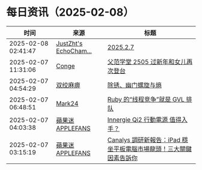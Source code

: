 ﻿# 每日资讯（2025-02-08）

|时间|来源|标题|
|---|---|---|
|2025-02-08 02:41:47|[JustZht's EchoCham...](https://www.justzht.com/rss/)|[2025.2.7](https://www.justzht.com/2025-2-7/)|
|2025-02-07 11:31:06|[Conge](https://conge.github.io/feed.xml)|[父范学堂 2505 过新年和女儿再次登台](https://conge.livingwithfcs.org/2025/02/07/NewDaddy-happy-new-year/)|
|2025-02-07 04:54:29|[双绞麻痹](https://numb.tech/atom.xml)|[除锈、幽门螺旋与熵](https://numb.tech/2025/02/07/derust-Hp-entropy/)|
|2025-02-07 06:48:51|[Mark24](https://mark24code.github.io/feed.xml)|[Ruby 的“线程竞争”就是 GVL 排队](https://mark24code.github.io/ruby/2025/02/07/Ruby-%E7%9A%84-%E7%BA%BF%E7%A8%8B%E7%AB%9E%E4%BA%89-%E5%B0%B1%E6%98%AF-GVL-%E6%8E%92%E9%98%9F.html)|
|2025-02-07 04:03:38|[蘋果迷 APPLEFANS](https://applefans.today/feed/)|[Innergie Qi2 行動電源 值得入手？](https://applefans.today/2025-02-innergie-qi2-power-bank-reviews/)|
|2025-02-07 03:15:19|[蘋果迷 APPLEFANS](https://applefans.today/feed/)|[Canalys 調研新報告：iPad 穩坐平板電腦市場龍頭！三大關鍵因素告訴你](https://applefans.today/2025-02-apples-ipad-continues-to-dominate-tablet-market/)|
